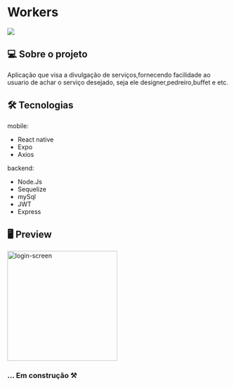 ﻿#  Workers
<img src="https://uploaddeimagens.com.br/images/003/012/969/full/thumb.png?1608823088" />

##  💻 Sobre o projeto

Aplicação que visa a divulgação de serviços,fornecendo facilidade ao usuario de achar o serviço desejado, seja ele designer,pedreiro,buffet e etc. 
## 🛠️ Tecnologias
mobile:
 - React native
 - Expo
 - Axios

backend:
 - Node.Js
 - Sequelize
 - mySql
 - JWT
 - Express


## 🖥️ Preview
<img src="https://uploaddeimagens.com.br/images/003/022/250/original/WhatsApp_Image_2021-01-05_at_23.32.55.jpeg?1609900404" alt=login-screen width=250/>

### ... Em construção ⚒️


